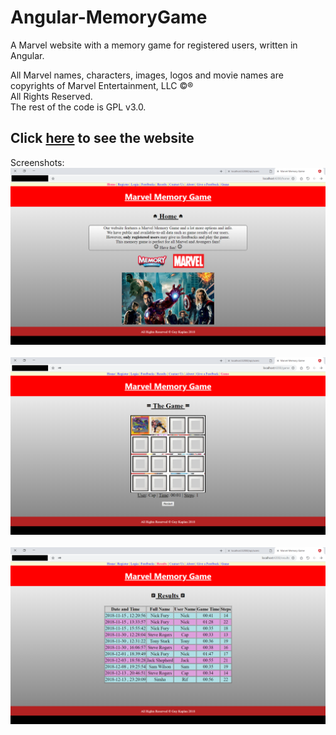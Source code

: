 # Angular-MemoryGame
A Marvel website with a memory game for registered users, written in Angular.

All Marvel names, characters, images, logos and movie names are copyrights of Marvel Entertainment, LLC ©®<br>
All Rights Reserved.<br>
The rest of the code is GPL v3.0.<br>

## Click [here](https://Guy-Kaplan.github.io/Angular-MemoryGame/) to see the website
Screenshots:
![screenshot1](/images/screenshot1.png)<br><br>
![screenshot2](/images/screenshot2.png)<br><br>
![screenshot3](/images/screenshot3.png)<br><br>
